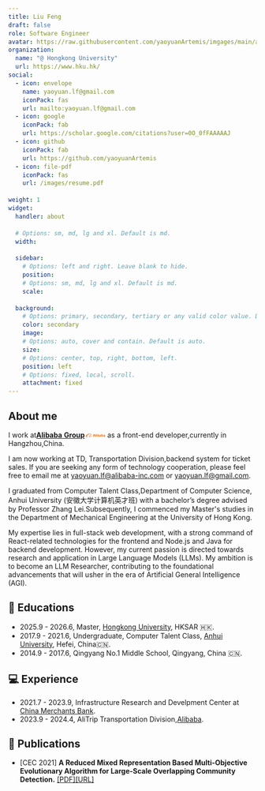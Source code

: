 ```yaml
---
title: Liu Feng
draft: false
role: Software Engineer
avatar: https://raw.githubusercontent.com/yaoyuanArtemis/imgages/main/avatar.png
organization:
  name: "@ Hongkong University"
  url: https://www.hku.hk/
social:
  - icon: envelope
    name: yaoyuan.lf@gmail.com
    iconPack: fas
    url: mailto:yaoyuan.lf@gmail.com
  - icon: google
    iconPack: fab
    url: https://scholar.google.com/citations?user=0O_0fFAAAAAJ
  - icon: github
    iconPack: fab
    url: https://github.com/yaoyuanArtemis
  - icon: file-pdf
    iconPack: fas
    url: /images/resume.pdf

weight: 1
widget:
  handler: about

  # Options: sm, md, lg and xl. Default is md.
  width:

  sidebar:
    # Options: left and right. Leave blank to hide.
    position: 
    # Options: sm, md, lg and xl. Default is md.
    scale: 
  
  background:
    # Options: primary, secondary, tertiary or any valid color value. Default is primary.
    color: secondary
    image:
    # Options: auto, cover and contain. Default is auto.
    size:
    # Options: center, top, right, bottom, left.
    position: left
    # Options: fixed, local, scroll.
    attachment: fixed
---
```


## About me

I work at[<strong>Alibaba</strong> <strong>Group</strong>](https://www.alibaba.com/)<img src='https://raw.githubusercontent.com/yaoyuanArtemis/imgages/main/alibaba_logo.png' style='width: 3em;display: inline;margin-top:0;margin-bottom:0'> as a front-end developer,currently in Hangzhou,China.

I am now working at TD, Transportation Division,backend system for ticket sales. If you are seeking any form of technology cooperation, please feel free to email me at yaoyuan.lf@alibaba-inc.com or yaoyuan.lf@gmail.com.

I graduated from Computer Talent Class,Department of Computer Science, Anhui University (安徽大学计算机英才班) with a bachelor’s degree advised by Professor Zhang Lei.Subsequently, I commenced my Master's studies in the Department of Mechanical Engineering at the University of Hong Kong.

My expertise lies in full-stack web development, with a strong command of React-related technologies for the frontend and Node.js and Java for backend development. However, my current passion is directed towards research and application in Large Language Models (LLMs). My ambition is to become an LLM Researcher, contributing to the foundational advancements that will usher in the era of Artificial General Intelligence (AGI).

## 📖 Educations

- 2025.9 - 2026.6, Master, [Hongkong University](https://www.hku.hk/),  HKSAR 🇭🇰.
- 2017.9 - 2021.6, Undergraduate, Computer Talent Class, [Anhui University](https://www.ahu.edu.cn/), Hefei, China🇨🇳.
- 2014.9 - 2017.6, Qingyang No.1 Middle School, Qingyang, China 🇨🇳.

## 💻 Experience
- 2021.7 - 2023.9, Infrastructure Research and Develpment Center at [China Merchants Bank](https://www.cmbchina.com/).
- 2023.9 - 2024.4, AliTrip Transportation Division,[Alibaba](https://www.alibaba.com/).

## 📝 Publications
- [CEC 2021] **A Reduced Mixed Representation Based Multi-Objective Evolutionary Algorithm for Large-Scale Overlapping Community Detection.** [\[PDF\]](mypapaers/CEC2021_MOE.pdf)[\[URL\]](https://scholar.google.com.hk/citations?view_op=view_citation&hl=zh-CN&user=0O_0fFAAAAAJ&citation_for_view=0O_0fFAAAAAJ:u5HHmVD_uO8C)